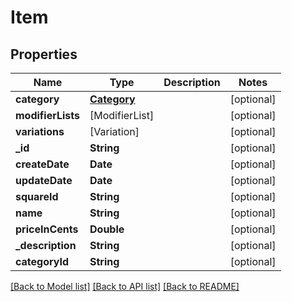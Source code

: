 # Item

## Properties
Name | Type | Description | Notes
------------ | ------------- | ------------- | -------------
**category** | [**Category**](Category.md) |  | [optional] 
**modifierLists** | [ModifierList] |  | [optional] 
**variations** | [Variation] |  | [optional] 
**_id** | **String** |  | [optional] 
**createDate** | **Date** |  | [optional] 
**updateDate** | **Date** |  | [optional] 
**squareId** | **String** |  | [optional] 
**name** | **String** |  | [optional] 
**priceInCents** | **Double** |  | [optional] 
**_description** | **String** |  | [optional] 
**categoryId** | **String** |  | [optional] 

[[Back to Model list]](../README.md#documentation-for-models) [[Back to API list]](../README.md#documentation-for-api-endpoints) [[Back to README]](../README.md)


